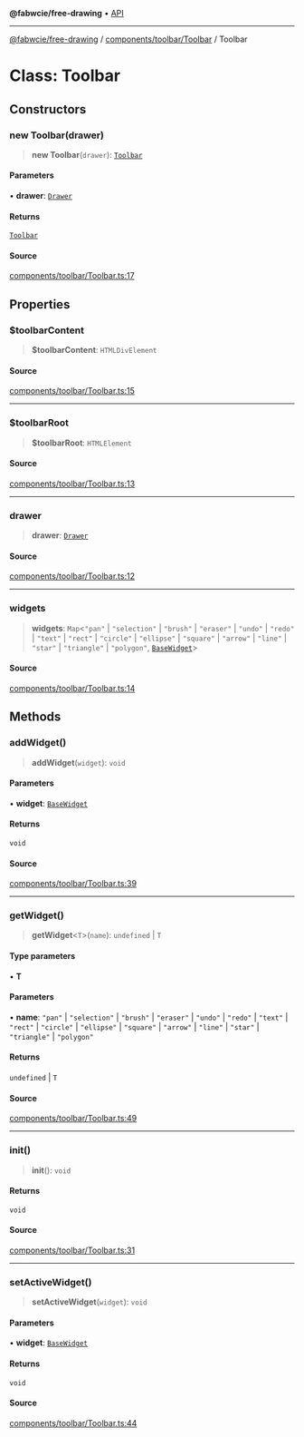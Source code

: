 **@fabwcie/free-drawing** • [API](../../../../README.md)

***

[@fabwcie/free-drawing](../../../../README.md) / [components/toolbar/Toolbar](../README.md) / Toolbar

# Class: Toolbar

## Constructors

### new Toolbar(drawer)

> **new Toolbar**(`drawer`): [`Toolbar`](Toolbar.md)

#### Parameters

• **drawer**: [`Drawer`](../../../../Drawer/classes/Drawer.md)

#### Returns

[`Toolbar`](Toolbar.md)

#### Source

[components/toolbar/Toolbar.ts:17](https://github.com/fabienwnklr/free-drawing/blob/master/src/components/toolbar/Toolbar.ts#L17)

## Properties

### $toolbarContent

> **$toolbarContent**: `HTMLDivElement`

#### Source

[components/toolbar/Toolbar.ts:15](https://github.com/fabienwnklr/free-drawing/blob/master/src/components/toolbar/Toolbar.ts#L15)

***

### $toolbarRoot

> **$toolbarRoot**: `HTMLElement`

#### Source

[components/toolbar/Toolbar.ts:13](https://github.com/fabienwnklr/free-drawing/blob/master/src/components/toolbar/Toolbar.ts#L13)

***

### drawer

> **drawer**: [`Drawer`](../../../../Drawer/classes/Drawer.md)

#### Source

[components/toolbar/Toolbar.ts:12](https://github.com/fabienwnklr/free-drawing/blob/master/src/components/toolbar/Toolbar.ts#L12)

***

### widgets

> **widgets**: `Map`\<`"pan"` \| `"selection"` \| `"brush"` \| `"eraser"` \| `"undo"` \| `"redo"` \| `"text"` \| `"rect"` \| `"circle"` \| `"ellipse"` \| `"square"` \| `"arrow"` \| `"line"` \| `"star"` \| `"triangle"` \| `"polygon"`, [`BaseWidget`](../../widgets/BaseWidget/classes/BaseWidget.md)\>

#### Source

[components/toolbar/Toolbar.ts:14](https://github.com/fabienwnklr/free-drawing/blob/master/src/components/toolbar/Toolbar.ts#L14)

## Methods

### addWidget()

> **addWidget**(`widget`): `void`

#### Parameters

• **widget**: [`BaseWidget`](../../widgets/BaseWidget/classes/BaseWidget.md)

#### Returns

`void`

#### Source

[components/toolbar/Toolbar.ts:39](https://github.com/fabienwnklr/free-drawing/blob/master/src/components/toolbar/Toolbar.ts#L39)

***

### getWidget()

> **getWidget**\<`T`\>(`name`): `undefined` \| `T`

#### Type parameters

• **T**

#### Parameters

• **name**: `"pan"` \| `"selection"` \| `"brush"` \| `"eraser"` \| `"undo"` \| `"redo"` \| `"text"` \| `"rect"` \| `"circle"` \| `"ellipse"` \| `"square"` \| `"arrow"` \| `"line"` \| `"star"` \| `"triangle"` \| `"polygon"`

#### Returns

`undefined` \| `T`

#### Source

[components/toolbar/Toolbar.ts:49](https://github.com/fabienwnklr/free-drawing/blob/master/src/components/toolbar/Toolbar.ts#L49)

***

### init()

> **init**(): `void`

#### Returns

`void`

#### Source

[components/toolbar/Toolbar.ts:31](https://github.com/fabienwnklr/free-drawing/blob/master/src/components/toolbar/Toolbar.ts#L31)

***

### setActiveWidget()

> **setActiveWidget**(`widget`): `void`

#### Parameters

• **widget**: [`BaseWidget`](../../widgets/BaseWidget/classes/BaseWidget.md)

#### Returns

`void`

#### Source

[components/toolbar/Toolbar.ts:44](https://github.com/fabienwnklr/free-drawing/blob/master/src/components/toolbar/Toolbar.ts#L44)

